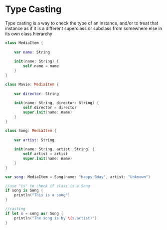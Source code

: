 # Type Casting
Type casting is a way to check the type of an instance, and/or to treat that instance as if it is a different superclass or subclass from somewhere else in its own class hierarchy
```swift
class MediaItem {
    
    var name: String
    
    init(name: String) {
        self.name = name
    }
}

class Movie: MediaItem {
    
    var director: String
    
    init(name: String, director: String) {
        self.director = director
        super.init(name: name)
    }
}

class Song: MediaItem {
    
    var artist: String
    
    init(name: String, artist: String) {
        self.artist = artist
        super.init(name: name)
    }
}

var song: MediaItem = Song(name: "Happy Bday", artist: "Unknown")

//use "is" to check if class is a Song
if song is Song {
    println("This is a song")
}

//casting
if let s = song as? Song {
    println("The song is by \(s.artist)")
}
```
